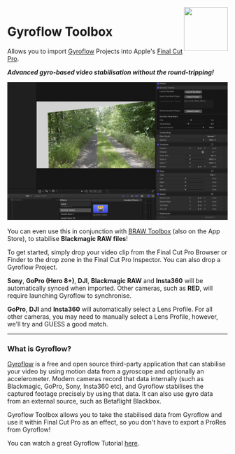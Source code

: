 <img class="rightLogo" src="https://gyroflowtoolbox.io/static/logo.png" align="right" style="width: 100px !important; height: 100px !important;" />

# Gyroflow Toolbox

Allows you to import [Gyroflow](https://github.com/gyroflow/gyroflow) Projects into Apple's [Final Cut Pro](https://www.apple.com/final-cut-pro/).

_**Advanced gyro-based video stabilisation without the round-tripping!**_

![](static/interface.png)

You can even use this in conjunction with [BRAW Toolbox](https://brawtoolbox.io) (also on the App Store), to stabilise **Blackmagic RAW files**!

To get started, simply drop your video clip from the Final Cut Pro Browser or Finder to the drop zone in the Final Cut Pro Inspector. You can also drop a Gyroflow Project.

**Sony**, **GoPro (Hero 8+)**, **DJI**, **Blackmagic RAW** and **Insta360** will be automatically synced when imported. Other cameras, such as **RED**, will require launching Gyroflow to synchronise.

**GoPro**, **DJI** and **Insta360** will automatically select a Lens Profile. For all other cameras, you may need to manually select a Lens Profile, however, we'll try and GUESS a good match.

---

### What is Gyroflow?

[Gyroflow](https://github.com/gyroflow/gyroflow) is a free and open source third-party application that can stabilise your video by using motion data from a gyroscope and optionally an accelerometer. Modern cameras record that data internally (such as Blackmagic, GoPro, Sony, Insta360 etc), and Gyroflow stabilises the captured footage precisely by using that data. It can also use gyro data from an external source, such as Betaflight Blackbox.

Gyroflow Toolbox allows you to take the stabilised data from Gyroflow and use it within Final Cut Pro as an effect, so you don't have to export a ProRes from Gyroflow!

You can watch a great Gyroflow Tutorial [here](https://www.youtube.com/watch?v=QAds3x8UU1w).